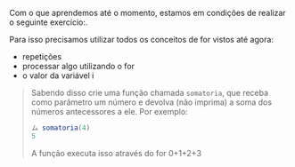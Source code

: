 Com o que aprendemos até o momento, estamos em condições de realizar o seguinte exercício:.
 
Para isso precisamos utilizar todos os conceitos de for vistos até agora:
 
* repetições 
* processar algo utilizando o for
* o valor da variável i
 
 
> Sabendo disso crie uma função chamada `somatoria`, que receba como parâmetro um número e devolva (não imprima) a soma dos números antecessores a ele.
Por exemplo:  
>  
> ```javascript
> ム somatoria(4)
> 5
> ```
> A função executa isso através do for 0+1+2+3
